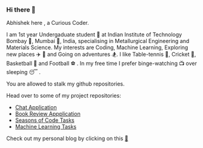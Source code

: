 ### Hi there 👋

Abhishek here , a Curious Coder.

I am 1st year Undergaduate student :boy: at Indian Institute of Technology Bombay :european_post_office:, Mumbai :city_sunset:, India, specialising in Metallurgical Engineering and Materials Science. My interests are Coding, Machine Learning, Exploring new places :airplane: :steam_locomotive: and Going on adventures :snowboarder:. I like Table-tennis :ping_pong:, Cricket :cricket_game:, Basketball :basketball: and Football :soccer: . In my free time I prefer binge-watching :tv: over sleeping :sleeping: .

You are allowed to stalk my github repositories.

Head over to some of my project repositories:

* [Chat Application](https://github.com/abhipaiangle/Web-Development/tree/Flack)
* [Book Review Appplication](https://github.com/abhipaiangle/Web-Development/tree/Book_review)
* [Seasons of Code Tasks](https://github.com/abhipaiangle/Intelligent_Agent_AbhishekPaiAngle)
* [Machine Learning Tasks](https://github.com/abhipaiangle/Projects)

Check out my personal blog by clicking on this [:rocket:](https://abhipaiangle.com)

<!--
**abhipaiangle/abhipaiangle** is a ✨ _special_ ✨ repository because its `README.md` (this file) appears on your GitHub profile.

Here are some ideas to get you started:

- 🔭 I’m currently working on ...
- 🌱 I’m currently learning ...
- 👯 I’m looking to collaborate on ...
- 🤔 I’m looking for help with ...
- 💬 Ask me about ...
- 📫 How to reach me: ...
- 😄 Pronouns: ...
- ⚡ Fun fact: ...
-->
